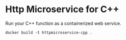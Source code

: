 # Http Microservice for C++

Run your C++ function as a containerized web service.

```console
docker build -t httpmicroservice-cpp .
```
